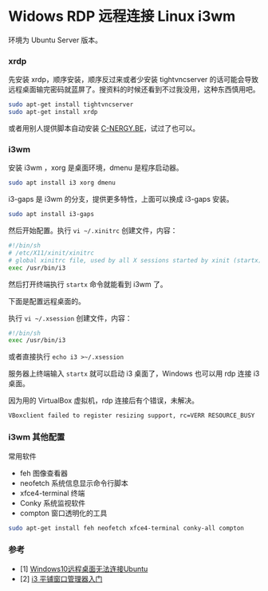 
# Widows RDP 远程连接 Linux i3wm

环境为 Ubuntu Server 版本。

### xrdp

先安装 xrdp，顺序安装，顺序反过来或者少安装 tightvncserver 的话可能会导致远程桌面输完密码就蓝屏了。搜资料的时候还看到不过我没用，这种东西慎用吧。

```bash
sudo apt-get install tightvncserver
sudo apt-get install xrdp
```

或者用别人提供脚本自动安装 [C-NERGY.BE](http://www.c-nergy.be/products.html)，试过了也可以。

### i3wm
安装 i3wm ，xorg 是桌面环境，dmenu 是程序启动器。

```bash
sudo apt install i3 xorg dmenu
```

i3-gaps 是 i3wm 的分支，提供更多特性，上面可以换成 i3-gaps 安装。
```bash
sudo apt install i3-gaps
```

然后开始配置。执行 `vi ~/.xinitrc` 创建文件，内容：

```bash
#!/bin/sh
# /etc/X11/xinit/xinitrc
# global xinitrc file, used by all X sessions started by xinit (startx)
exec /usr/bin/i3
```

然后打开终端执行 `startx` 命令就能看到 i3wm 了。

下面是配置远程桌面的。

执行 `vi ~/.xsession` 创建文件，内容：

```bash
#!/bin/sh
exec /usr/bin/i3
```

或者直接执行 `echo i3 >~/.xsession`

服务器上终端输入 `startx` 就可以启动 i3 桌面了，Windows 也可以用 rdp 连接 i3 桌面。

因为用的 VirtualBox 虚拟机，rdp 连接后有个错误，未解决。

```
VBoxclient failed to register resizing support, rc=VERR RESOURCE_BUSY
```

### i3wm 其他配置

常用软件
- feh 图像查看器
- neofetch 系统信息显示命令行脚本
- xfce4-terminal 终端
- Conky 系统监视软件
- compton 窗口透明化的工具

```bash
sudo apt-get install feh neofetch xfce4-terminal conky-all compton
```

### 参考
- [1] [Windows10远程桌面无法连接Ubuntu](https://www.jianshu.com/p/a0e1684f00cb)
- [2] [i3 平铺窗口管理器入门](https://bynss.com/linux/760840.html)
